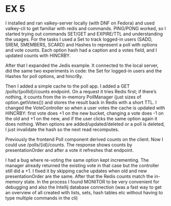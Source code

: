 # EX 5

I installed and ran valkey-server locally (with DNF on Fedora) and used valkey-cli to get familiar with redis and commands. 
PING/PONG worked, so I started trying out commands SET/GET and EXPIRE/TTL and understanding the usages. 
For the tasks I used a Set to track logged-in users (SADD, SREM, SMEMBERS, SCARD) and Hashes to represent a poll with options and vote counts. 
Each option hash had a caption and a votes field, and I updated counts with HINCRBY.

After that I expanded the Jedis example. It connected to the local server, did the same two experiments in code: the Set for logged-in users and the Hashes for poll options, and hincrBy.

Then I added a simple cache to the poll app. I added a GET /polls/{pollId}/counts endpoint. On a request it tries Redis first;
if there’s nothing, it counts from the in-memory PollManager (just sizes of option.getVotes()) and stores the result back in Redis with a short TTL. 
I changed the VoteController so when a user votes the cache is updated with HINCRBY: first vote does +1 on the new bucket, 
changing a vote does -1 on the old and +1 on the new, and if the user clicks the same option again it does nothing. 
When options are added/updated/deleted or a poll is deleted, I just invalidate the hash so the next read recomputes.

Previously the frontend Poll component derived counts on the client. Now I could use /polls/{id}/counts. The response shows counts by presentationOrder and after a vote it refreshes that endpoint.

I had a bug where re-voting the same option kept incrementing. The manager already returned the existing vote in that case but the controller still did a +1. 
I fixed it by skipping cache updates when old and new presentationOrder are the same. After that the Redis counts match the in-memory state.
In the process I found MONITOR to be very convenient for debugging and also the Intellij database connection 
(was a fast way to get an overview of all created with lists, sets, hash tables etc without having to type multiple commands in the cli)